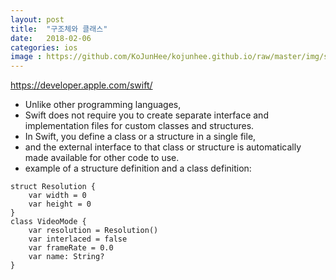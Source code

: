 ```yaml
---
layout: post
title:  "구조체와 클래스"
date:   2018-02-06
categories: ios
image : https://github.com/KoJunHee/kojunhee.github.io/raw/master/img/sl.png
---
```


<https://developer.apple.com/swift/>

- Unlike other programming languages, 
- Swift does not require you to create separate interface and implementation files for custom classes and structures. 
- In Swift, you define a class or a structure in a single file, 
- and the external interface to that class or structure is automatically made available for other code to use.
- example of a structure definition and a class definition:

```
struct Resolution {
    var width = 0
    var height = 0
}
class VideoMode {
    var resolution = Resolution()
    var interlaced = false
    var frameRate = 0.0
    var name: String?
}
```
